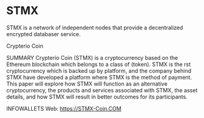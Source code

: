 # STMX
STMX is a network of independent nodes that provide a decentralized encrypted databaser service.

Crypterio Coin

SUMMARY
Crypterio Coin (STMX) is a cryptocurrency based on the Ethereum
blockchain which belongs to a class of (token).
STMX is the rst cryptocurrency which is backed up by platform, and the
company behind STMX have developed a platform where STMX is the
method of payment.
This paper will explore how STMX will function as an alternative
cryptocurrency, the products and services associated with STMX, the asset
details, and how STMX will result in better outcomes for its participants.

INFOWALLETS
Web: https://STMX-Coin.COM

